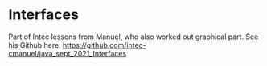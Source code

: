 # Interfaces
Part of Intec lessons from Manuel, who also worked out graphical part. See his Github here:
https://github.com/intec-cmanuel/java_sept_2021_Interfaces
